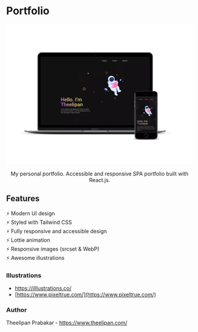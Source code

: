 # Portfolio

<img src="https://raw.githubusercontent.com/Deelip7/react-portfolio/823322a0d329eb7433f0d45619cfe9875c4b450a/frontend/public/images/portfolio.webp" alt="illustration of a rocket"/>
<p align="center"> My personal portfolio. Accessible and responsive SPA portfolio built with React.js. </p>

## Features


⚡️ Modern UI design \
⚡️ Styled with Tailwind CSS\
⚡️ Fully responsive and accessible design\
⚡️ Lottie animation\
⚡️ Responsive images (srcset & WebP)\
⚡️ Awesome illustrations 


### Illustrations

- [https://illlustrations.co/ ](https://illlustrations.co/)
- [https://www.pixeltrue.com/](https://www.pixeltrue.com/)

### Author

   Theelipan Prabakar - https://www.theelipan.com/
